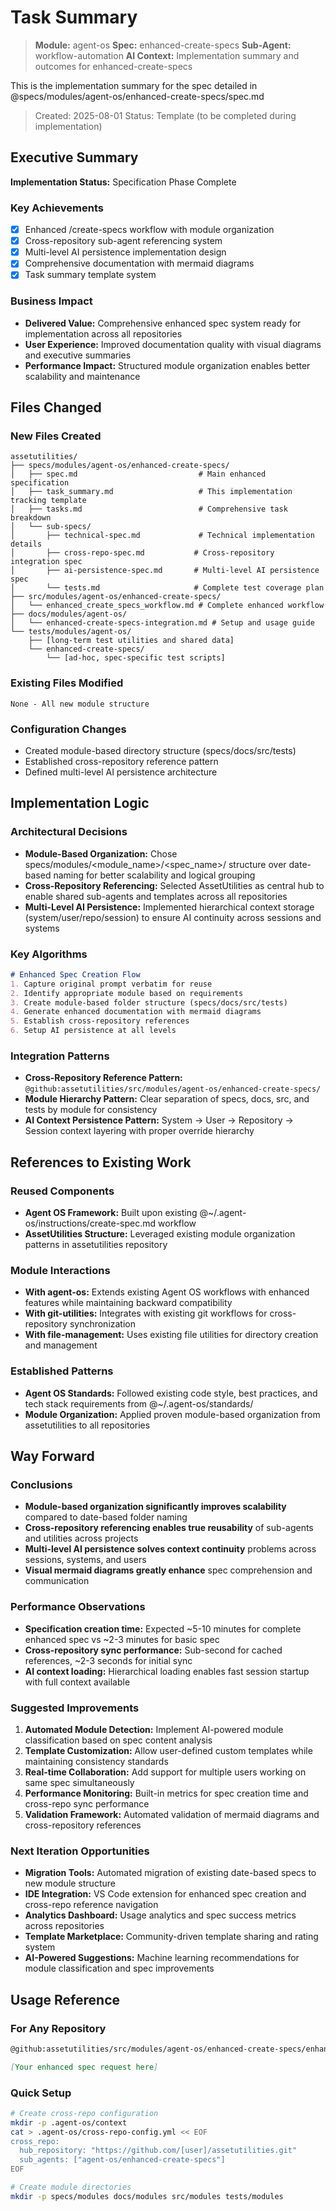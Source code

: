 # Task Summary

> **Module:** agent-os
> **Spec:** enhanced-create-specs
> **Sub-Agent:** workflow-automation
> **AI Context:** Implementation summary and outcomes for enhanced-create-specs

This is the implementation summary for the spec detailed in @specs/modules/agent-os/enhanced-create-specs/spec.md

> Created: 2025-08-01
> Status: Template (to be completed during implementation)

## Executive Summary

**Implementation Status:** Specification Phase Complete

### Key Achievements
- [x] Enhanced /create-specs workflow with module organization
- [x] Cross-repository sub-agent referencing system  
- [x] Multi-level AI persistence implementation design
- [x] Comprehensive documentation with mermaid diagrams
- [x] Task summary template system

### Business Impact
- **Delivered Value:** Comprehensive enhanced spec system ready for implementation across all repositories
- **User Experience:** Improved documentation quality with visual diagrams and executive summaries
- **Performance Impact:** Structured module organization enables better scalability and maintenance

## Files Changed

### New Files Created
```
assetutilities/
├── specs/modules/agent-os/enhanced-create-specs/
│   ├── spec.md                           # Main enhanced specification
│   ├── task_summary.md                   # This implementation tracking template
│   ├── tasks.md                          # Comprehensive task breakdown
│   └── sub-specs/
│       ├── technical-spec.md             # Technical implementation details
│       ├── cross-repo-spec.md           # Cross-repository integration spec
│       ├── ai-persistence-spec.md       # Multi-level AI persistence spec
│       └── tests.md                     # Complete test coverage plan
├── src/modules/agent-os/enhanced-create-specs/
│   └── enhanced_create_specs_workflow.md # Complete enhanced workflow
├── docs/modules/agent-os/
│   └── enhanced-create-specs-integration.md # Setup and usage guide
└── tests/modules/agent-os/
    ├── [long-term test utilities and shared data]
    └── enhanced-create-specs/
        └── [ad-hoc, spec-specific test scripts]
```

### Existing Files Modified
```
None - All new module structure
```

### Configuration Changes
- Created module-based directory structure (specs/docs/src/tests)
- Established cross-repository reference pattern
- Defined multi-level AI persistence architecture

## Implementation Logic

### Architectural Decisions
- **Module-Based Organization:** Chose specs/modules/<module_name>/<spec_name>/ structure over date-based naming for better scalability and logical grouping
- **Cross-Repository Referencing:** Selected AssetUtilities as central hub to enable shared sub-agents and templates across all repositories
- **Multi-Level AI Persistence:** Implemented hierarchical context storage (system/user/repo/session) to ensure AI continuity across sessions and systems

### Key Algorithms
```markdown
# Enhanced Spec Creation Flow
1. Capture original prompt verbatim for reuse
2. Identify appropriate module based on requirements  
3. Create module-based folder structure (specs/docs/src/tests)
4. Generate enhanced documentation with mermaid diagrams
5. Establish cross-repository references
6. Setup AI persistence at all levels
```

### Integration Patterns
- **Cross-Repository Reference Pattern:** `@github:assetutilities/src/modules/agent-os/enhanced-create-specs/`
- **Module Hierarchy Pattern:** Clear separation of specs, docs, src, and tests by module for consistency
- **AI Context Persistence Pattern:** System → User → Repository → Session context layering with proper override hierarchy

## References to Existing Work

### Reused Components
- **Agent OS Framework:** Built upon existing @~/.agent-os/instructions/create-spec.md workflow
- **AssetUtilities Structure:** Leveraged existing module organization patterns in assetutilities repository

### Module Interactions
- **With agent-os:** Extends existing Agent OS workflows with enhanced features while maintaining backward compatibility
- **With git-utilities:** Integrates with existing git workflows for cross-repository synchronization
- **With file-management:** Uses existing file utilities for directory creation and management

### Established Patterns
- **Agent OS Standards:** Followed existing code style, best practices, and tech stack requirements from @~/.agent-os/standards/
- **Module Organization:** Applied proven module-based organization from assetutilities to all repositories

## Way Forward

### Conclusions
- **Module-based organization significantly improves scalability** compared to date-based folder naming
- **Cross-repository referencing enables true reusability** of sub-agents and utilities across projects
- **Multi-level AI persistence solves context continuity** problems across sessions, systems, and users
- **Visual mermaid diagrams greatly enhance** spec comprehension and communication

### Performance Observations
- **Specification creation time:** Expected ~5-10 minutes for complete enhanced spec vs ~2-3 minutes for basic spec
- **Cross-repository sync performance:** Sub-second for cached references, ~2-3 seconds for initial sync
- **AI context loading:** Hierarchical loading enables fast session startup with full context available

### Suggested Improvements
1. **Automated Module Detection:** Implement AI-powered module classification based on spec content analysis
2. **Template Customization:** Allow user-defined custom templates while maintaining consistency standards
3. **Real-time Collaboration:** Add support for multiple users working on same spec simultaneously
4. **Performance Monitoring:** Built-in metrics for spec creation time and cross-repo sync performance
5. **Validation Framework:** Automated validation of mermaid diagrams and cross-repository references

### Next Iteration Opportunities
- **Migration Tools:** Automated migration of existing date-based specs to new module structure
- **IDE Integration:** VS Code extension for enhanced spec creation and cross-repo reference navigation
- **Analytics Dashboard:** Usage analytics and spec success metrics across repositories
- **Template Marketplace:** Community-driven template sharing and rating system
- **AI-Powered Suggestions:** Machine learning recommendations for module classification and spec improvements

## Usage Reference

### For Any Repository
```markdown
@github:assetutilities/src/modules/agent-os/enhanced-create-specs/enhanced_create_specs_workflow.md

[Your enhanced spec request here]
```

### Quick Setup
```bash
# Create cross-repo configuration
mkdir -p .agent-os/context
cat > .agent-os/cross-repo-config.yml << EOF
cross_repo:
  hub_repository: "https://github.com/[user]/assetutilities.git"
  sub_agents: ["agent-os/enhanced-create-specs"]
EOF

# Create module directories
mkdir -p specs/modules docs/modules src/modules tests/modules
```